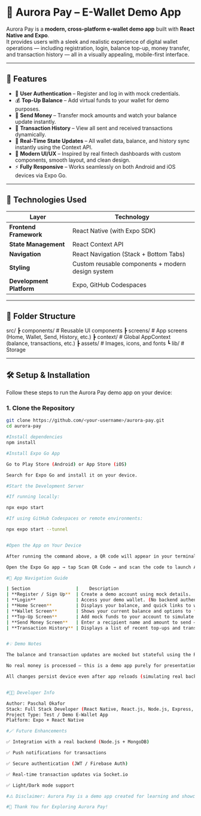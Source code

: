 # 💸 Aurora Pay – E-Wallet Demo App

Aurora Pay is a **modern, cross-platform e-wallet demo app** built with **React Native and Expo**.  
It provides users with a sleek and realistic experience of digital wallet operations — including registration, login, balance top-up, money transfer, and transaction history — all in a visually appealing, mobile-first interface.

---

## 🚀 Features

- 🔐 **User Authentication** – Register and log in with mock credentials.  
- 💰 **Top-Up Balance** – Add virtual funds to your wallet for demo purposes.  
- 💸 **Send Money** – Transfer mock amounts and watch your balance update instantly.  
- 📜 **Transaction History** – View all sent and received transactions dynamically.  
- 🧾 **Real-Time State Updates** – All wallet data, balance, and history sync instantly using the Context API.  
- 🎨 **Modern UI/UX** – Inspired by real fintech dashboards with custom components, smooth layout, and clean design.  
- ⚡ **Fully Responsive** – Works seamlessly on both Android and iOS devices via Expo Go.

---

## 🧠 Technologies Used

| Layer | Technology |
|-------|-------------|
| **Frontend Framework** | React Native (with Expo SDK) |
| **State Management** | React Context API |
| **Navigation** | React Navigation (Stack + Bottom Tabs) |
| **Styling** | Custom reusable components + modern design system |
| **Development Platform** | Expo, GitHub Codespaces |

---

## 🧩 Folder Structure

src/
┣ components/ # Reusable UI components
┣ screens/ # App screens (Home, Wallet, Send, History, etc.)
┣ context/ # Global AppContext (balance, transactions, etc.)
┣ assets/ # Images, icons, and fonts
┗ lib/ # Storage


---

## 🛠️ Setup & Installation

Follow these steps to run the Aurora Pay demo app on your device:

### 1. Clone the Repository
```bash
git clone https://github.com/<your-username>/aurora-pay.git
cd aurora-pay

#Install dependencies
npm install

#Install Expo Go App

Go to Play Store (Android) or App Store (iOS)

Search for Expo Go and install it on your device.

#Start the Development Server

#If running locally:

npx expo start

#If using GitHub Codespaces or remote environments:

npx expo start --tunnel


#Open the App on Your Device

After running the command above, a QR code will appear in your terminal or Expo dashboard.

Open the Expo Go app → tap Scan QR Code → and scan the code to launch Aurora Pay on your device.

#🧭 App Navigation Guide

| Section                 |    Description                                                           | -----------------------   | ---------------------------------------------------------------------------------------------------- |
| **Register / Sign Up**  | Create a demo account using mock details.                                                            |
| **Login**               | Access your demo wallet. (No backend authentication required — credentials are simulated.)           |
| **Home Screen**         | Displays your balance, and quick links to wallet actions.                                      |
| **Wallet Screen**       | Shows your current balance and options to **Top Up** or **Send Money**.                              |
| **Top-Up Screen**       | Add mock funds to your account to simulate wallet loading.                                           |
| **Send Money Screen**   | Enter a recipient name and amount to send — your balance and transaction list will update instantly. |
| **Transaction History** | Displays a list of recent top-ups and transfers with timestamps and details.                         |


#💡 Demo Notes

The balance and transaction updates are mocked but stateful using the React Context API.

No real money is processed — this is a demo app purely for presentation purposes.

All changes persist device even after app reloads (simulating real backend intergration).


#🧑‍💻 Developer Info

Author: Paschal Okafor
Stack: Full Stack Developer (React Native, React.js, Node.js, Express, MongoDB, Python, e.t.c)
Project Type: Test / Demo E-Wallet App
Platform: Expo + React Native

#🪄 Future Enhancements

✅ Integration with a real backend (Node.js + MongoDB)

✅ Push notifications for transactions

✅ Secure authentication (JWT / Firebase Auth)

✅ Real-time transaction updates via Socket.io

✅ Light/Dark mode support

#⚠️ Disclaimer: Aurora Pay is a demo app created for learning and showcase purposes. It does not perform real financial transactions.

#💖 Thank You for Exploring Aurora Pay!